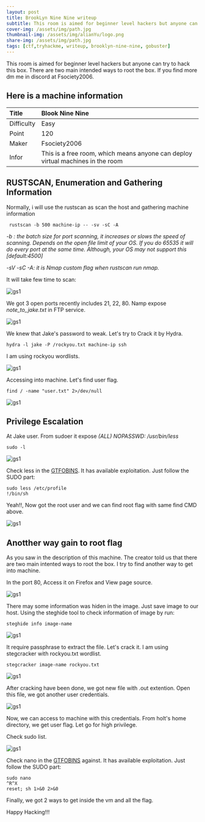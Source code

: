 ```yaml
---
layout: post
title: BrookLyn Nine Nine writeup
subtitle: This room is aimed for beginner level hackers but anyone can try to hack this box. There are two main intended ways to root the box.
cover-img: /assets/img/path.jpg
thumbnail-img: /assets/img/alianYu/logo.png
share-img: /assets/img/path.jpg
tags: [ctf,tryhackme, writeup, brooklyn-nine-nine, gobuster]
---
```


This room is aimed for beginner level hackers but anyone can try to hack this box. There are two main intended ways to root the box. If you find more dm me in discord at Fsociety2006.


## Here is a machine information

| Title | Blook Nine Nine | 
| :------ |:--- | 
| Difficulty | Easy | 
| Point | 120 |
| Maker | Fsociety2006 |
| Infor | This is a free room, which means anyone can deploy virtual machines in the room  | 



## RUSTSCAN, Enumeration and Gathering Information
Normally, i will use the rustscan as scan the host and gathering machine information


``` rustscan -b 500 machine-ip -- -sv -sC -A```
<em>

-b : the batch size for port scanning, it increases or slows the speed of scanning. Depends on the open file limit of your OS.  If you do 65535 it will do every port at the same time. Although, your OS may not support this [default:4500]

-sV -sC -A: it is Nmap custom flag when rustscan run nmap.
</em>

It will take few time to scan: 

![gs1](/assets/img/brook/1.png)

We got 3 open ports recently includes 21, 22, 80. Namp expose *note_to_jake.txt* in FTP service.

![gs1](/assets/img/brook/2.png)

We knew that Jake's password to weak. Let's try to Crack it by Hydra.

```
hydra -l jake -P /rockyou.txt machine-ip ssh

```

I am using rockyou wordlists.

![gs1](/assets/img/brook/3.png)

Accessing into machine. Let's find user flag.

```
find / -name "user.txt" 2>/dev/null

```

![gs1](/assets/img/brook/4.png)

## Privilege Escalation

At Jake user. From sudoer it expose *(ALL) NOPASSWD: /usr/bin/less*

```
sudo -l
```

![gs1](/assets/img/brook/5.png)

Check less in the [GTFOBINS](https://gtfobins.github.io/). It has available exploitation. Just follow the SUDO part:

```
sudo less /etc/profile
!/bin/sh

```

Yeah!!, Now got the root user and we can find root flag with same find CMD above.

![gs1](/assets/img/brook/6.png)

## Anotther way gain to root flag
As you saw in the description of this machine. The creator told us that there are two main intented ways to root the box. I try to find another way to get into machine.

In the port 80, Access it on Firefox and View page source.

![gs1](/assets/img/brook/7.png)

There may some information was hiden in the image. Just save image to our host. Using the steghide tool to check information of image by run:

```
steghide info image-name
```
![gs1](/assets/img/brook/8.png)

It require passphrase to extract the file. Let's crack it. I am using stegcracker with rockyou.txt wordlist.

```
stegcracker image-name rockyou.txt
```

![gs1](/assets/img/brook/9.png)

After cracking have been done, we got new file with .out extention. Open this file, we got another user credentials.

![gs1](/assets/img/brook/10.png)

Now, we can access to machine with this credentials. From holt's home directory, we get user flag. Let go for high privilege.

Check sudo list. 

![gs1](/assets/img/brook/11.png)

Check nano in the [GTFOBINS](https://gtfobins.github.io/) against. It has available exploitation. Just follow the SUDO part:

```
sudo nano
^R^X
reset; sh 1>&0 2>&0
```

Finally, we got 2 ways to get inside the vm and all the flag.

Happy Hacking!!!